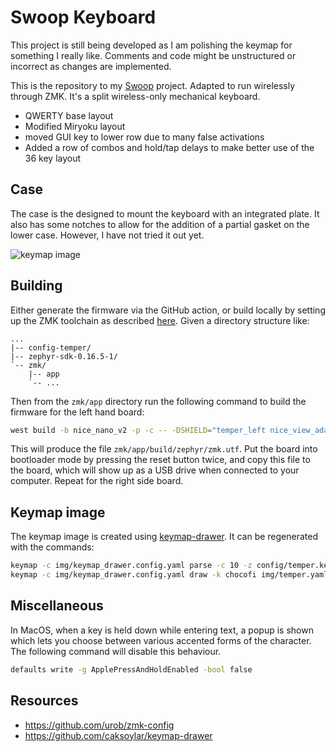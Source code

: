 Swoop Keyboard
=============== 

This project is still being developed as I am polishing the keymap for something I really like. Comments and code might be unstructured or incorrect as changes are implemented.

This is the repository to my [Swoop](https://github.com/jimmerricks/swoop) project. Adapted to run wirelessly through ZMK. It's a split wireless-only
mechanical keyboard.

 * QWERTY base layout
 * Modified Miryoku layout
 * moved GUI key to lower row due to many false activations
 * Added a row of combos and hold/tap delays to make better use of the 36 key layout

## Case
The case is the designed to mount the keyboard with an integrated plate. It also has some notches to allow for the addition of a partial gasket on the lower case. However, I have not tried it out yet.



![keymap image](img/temper.svg)


## Building

Either generate the firmware via the GitHub action, or build locally by setting
up the ZMK toolchain as described [here](https://zmk.dev/docs/development/setup).
Given a directory structure like:

```
...
|-- config-temper/
|-- zephyr-sdk-0.16.5-1/
`-- zmk/
    |-- app
    `-- ...
```

Then from the `zmk/app` directory run the following command to build the
firmware for the left hand board:

```sh
west build -b nice_nano_v2 -p -c -- -DSHIELD="temper_left nice_view_adapter nice_view_temper" -DZMK_CONFIG=../../config-temper-zmk/config -DZMK_EXTRA_MODULES=../../config-temper-zmk -DZephyr-sdk_DIR=../../zephyr-sdk-0.16.5-1/cmake
```

This will produce the file `zmk/app/build/zephyr/zmk.utf`. Put the board into
bootloader mode by pressing the reset button twice, and copy this file to the
board, which will show up as a USB drive when connected to your computer. Repeat
for the right side board.

## Keymap image

The keymap image is created using [keymap-drawer](https://github.com/caksoylar/keymap-drawer).
It can be regenerated with the commands:

```sh
keymap -c img/keymap_drawer.config.yaml parse -c 10 -z config/temper.keymap > img/temper.yaml
keymap -c img/keymap_drawer.config.yaml draw -k chocofi img/temper.yaml > img/temper.svg
```


## Miscellaneous

In MacOS, when a key is held down while entering text, a popup is shown which
lets you choose between various accented forms of the character. The following
command will disable this behaviour.

```sh
defaults write -g ApplePressAndHoldEnabled -bool false
```

## Resources

 * https://github.com/urob/zmk-config
 * https://github.com/caksoylar/keymap-drawer

